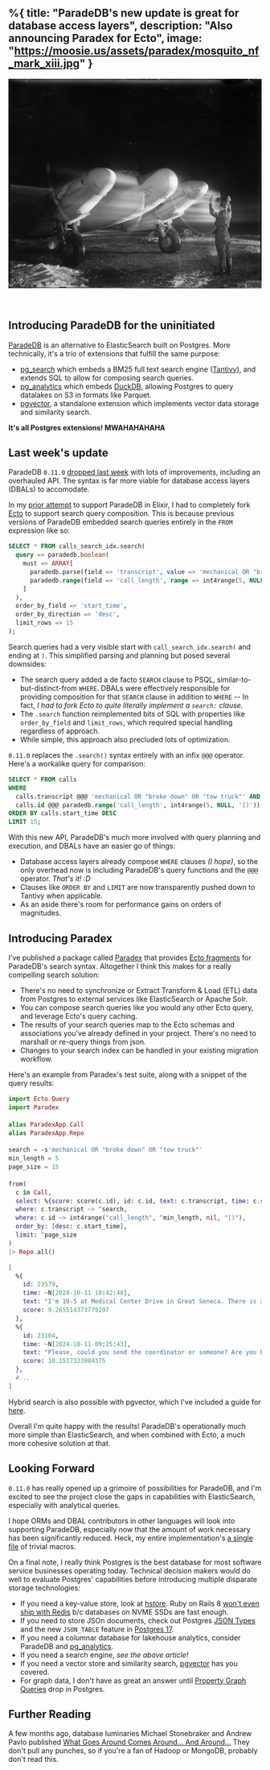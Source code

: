 %{
  title: "ParadeDB's new update is great for database access layers",
  description: "Also announcing Paradex for Ecto",
  image: "https://moosie.us/assets/paradex/mosquito_nf_mark_xiii.jpg"
}
---
<div style="display:flex;justify-content:center;">
  <img src="./assets/paradex/mosquito_nf_mark_xiii.jpg" alt="Mosquito PR MK XVI" style="margin-bottom: 2rem;">
  <!-- source: https://www.iwm.org.uk/collections/item/object/205211733 -->
</div>

## Introducing ParadeDB for the uninitiated

[ParadeDB](https://www.paradedb.com/) is an alternative to ElasticSearch built on Postgres. More technically, it's a trio of extensions that fulfill the same purpose:

* [pg_search](https://github.com/paradedb/paradedb/tree/dev/pg_search) which embeds a BM25 full text search engine ([Tantivy](https://github.com/quickwit-oss/tantivy)), and extends SQL to allow for composing search queries.
* [pg_analytics](https://github.com/paradedb/pg_analytics) which embeds [DuckDB](https://duckdb.org/), allowing Postgres to query datalakes on S3 in formats like Parquet.
* [pgvector](https://github.com/pgvector/pgvector), a standalone extension which implements vector data storage and similarity search.

**It's all Postgres extensions! MWAHAHAHAHA**

## Last week's update

ParadeDB `0.11.0` [dropped last week](https://docs.paradedb.com/changelog/0.11.0) with lots of improvements, including an overhauled API. The syntax is far more viable for database access layers (DBALs) to accomodate.

In my [prior attempt](https://moosie.us/parade_db_ecto) to support ParadeDB in Elixir, I had to completely fork [Ecto](https://github.com/elixir-ecto/ecto) to support search query composition. This is because previous versions of ParadeDB embedded search queries entirely in the `FROM` expression like so:
```sql
SELECT * FROM calls_search_idx.search(
  query => paradedb.boolean(
    must => ARRAY[
      paradedb.parse(field => 'transcript', value => 'mechanical OR "broke down" OR "tow truck"'),
      paradedb.range(field => 'call_length', range => int4range(5, NULL, '[)'))
    ]
  ),
  order_by_field => 'start_time',
  order_by_direction => 'desc',
  limit_rows => 15
);
```

Search queries had a very visible start with `call_search_idx.search(` and ending at `)`. This simplified parsing and planning but posed several downsides:

* The search query added a de facto `SEARCH` clause to PSQL, similar-to-but-distinct-from `WHERE`. DBALs were effectively responsible for providing composition for that `SEARCH` clause in addition to `WHERE` -- In fact, *I had to fork Ecto to quite literally implement a `search:` clause.*
* The `.search` function reimplemented bits of SQL with properties like `order_by_field` and `limit_rows`, which required special handling regardless of approach.
* While simple, this approach also precluded lots of optimization.

`0.11.0` replaces the `.search()` syntax entirely with an infix `@@@` operator. Here's a workalike query for comparison:
```sql
SELECT * FROM calls
WHERE
  calls.transcript @@@ 'mechanical OR "broke down" OR "tow truck"' AND 
  calls.id @@@ paradedb.range('call_length', int4range(5, NULL, '[)'))
ORDER BY calls.start_time DESC
LIMIT 15;
```

With this new API, ParadeDB's much more involved with query planning and execution, and DBALs have an easier go of things:

* Database access layers already compose `WHERE` clauses *(I hope)*, so the only overhead now is including ParadeDB's query functions and the `@@@` operator. *That's it! :D*
* Clauses like `ORDER BY` and `LIMIT` are now transparently pushed down to Tantivy when applicable.
* As an aside there's room for performance gains on orders of magnitudes.

## Introducing Paradex

I've published a package called [Paradex](https://hexdocs.pm/paradex/readme.html) that provides [Ecto fragments](https://hexdocs.pm/ecto/Ecto.Query.html#module-fragments) for ParadeDB's search syntax. Altogether I think this makes for a really compelling search solution:

* There's no need to synchronize or Extract Transform & Load (ETL) data from Postgres to external services like ElasticSearch or Apache Solr.
* You can compose search queries like you would any other Ecto query, and leverage Ecto's query caching.
* The results of your search queries map to the Ecto schemas and associations you've already defined in your project. There's no need to marshall or re-query things from json.
* Changes to your search index can be handled in your existing migration workflow.

Here's an example from Paradex's test suite, along with a snippet of the query results:
```elixir
import Ecto.Query
import Paradex

alias ParadexApp.Call
alias ParadexApp.Repo

search = ~s'mechanical OR "broke down" OR "tow truck"'
min_length = 5
page_size = 15

from(
  c in Call,
  select: %{score: score(c.id), id: c.id, text: c.transcript, time: c.start_time},
  where: c.transcript ~> ^search,
  where: c.id ~> int4range("call_length", ^min_length, nil, "[)"),
  order_by: [desc: c.start_time],
  limit: ^page_size
)
|> Repo.all()
```

```elixir
[
  %{
    id: 23579,
    time: ~N[2024-10-11 10:42:48],
    text: "I'm 10-5 at Medical Center Drive in Great Seneca. There is an accident. They haven't blocked any of the roads yet, but they might have to block it once the tow truck is here. I'll just stick around.",
    score: 9.265514373779297
  },
  %{
    id: 23104,
    time: ~N[2024-10-11 09:25:43],
    text: "Please, could you send the coordinator or someone? Are you broke down right before Watkins, ma'am?",
    score: 10.1517333984375
  },
  #...
]
```

Hybrid search is also possible with pgvector, which I've included a guide for [here](https://hexdocs.pm/paradex/hybrid_search.html).

Overall I'm quite happy with the results! ParadeDB's operationally much more simple than ElasticSearch, and when combined with Ecto, a much more cohesive solution at that.

## Looking Forward

`0.11.0` has really opened up a grimoire of possibilities for ParadeDB, and I'm excited to see the project close the gaps in capabilities with ElasticSearch, especially with analytical queries.

I hope ORMs and DBAL contributors in other languages will look into supporting ParadeDB, especially now that the amount of work necessary has been significantly reduced. Heck, my entire implementation's [a single file](https://github.com/Moosieus/paradex/tree/main/lib) of trivial macros.

On a final note, I really think Postgres is the best database for most software service businesses operating today. Technical decision makers would do well to evaluate Postgres' capabilities before introducing multiple disparate storage technologies:

* If you need a key-value store, look at [hstore](https://www.postgresql.org/docs/current/hstore.html). Ruby on Rails 8 [won't even ship with Redis](https://fly.io/ruby-dispatch/the-plan-for-rails-8/#less-moving-parts-in-production) b/c databases on NVME SSDs are fast enough.
* If you need to store JSOn documents, check out Postgres [JSON Types](https://www.postgresql.org/docs/current/datatype-json.html) and the new `JSON_TABLE` feature in [Postgres 17](https://www.postgresql.org/about/news/postgresql-17-released-2936/).
* If you need a columnar database for lakehouse analytics, consider ParadeDB and [pg_analytics](https://github.com/paradedb/pg_analytics).
* If you need a search engine, *see the above article!*
* If you need a vector store and similarity search, [pgvector](https://github.com/pgvector/pgvector) has you covered.
* For graph data, I don't have as great an answer until [Property Graph Queries](http://peter.eisentraut.org/blog/2023/04/04/sql-2023-is-finished-here-is-whats-new#property-graph-queries) drop in Postgres.

## Further Reading

A few months ago, database luminaries Michael Stonebraker and Andrew Pavlo published [What Goes Around Comes Around... And Around...](https://db.cs.cmu.edu/papers/2024/whatgoesaround-sigmodrec2024.pdf) They don't pull any punches, so if you're a fan of Hadoop or MongoDB, probably don't read this.
